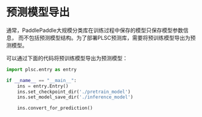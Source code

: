 # 预测模型导出

通常，PaddlePaddle大规模分类库在训练过程中保存的模型只保存模型参数信息，
而不包括预测模型结构。为了部署PLSC预测库，需要将预训练模型导出为预测模型。

可以通过下面的代码将预训练模型导出为预测模型：

```python
import plsc.entry as entry

if __name__ == "__main__":
    ins = entry.Entry()
    ins.set_checkpoint_dir('./pretrain_model')
    ins.set_model_save_dir('./inference_model')

    ins.convert_for_prediction()
```
